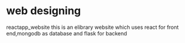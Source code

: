# web designing
reactapp_website
this is an elibrary website which uses react for front end,mongodb as database and flask for backend
